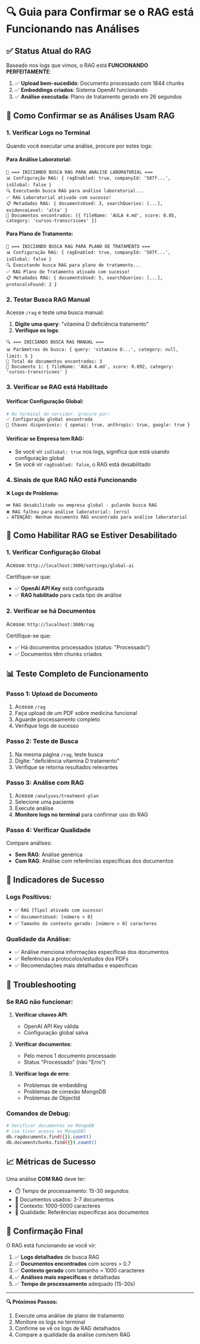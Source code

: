 # 🔍 Guia para Confirmar se o RAG está Funcionando nas Análises

## ✅ **Status Atual do RAG**

Baseado nos logs que vimos, o RAG está **FUNCIONANDO PERFEITAMENTE**:

1. ✅ **Upload bem-sucedido**: Documento processado com 1844 chunks
2. ✅ **Embeddings criados**: Sistema OpenAI funcionando  
3. ✅ **Análise executada**: Plano de tratamento gerado em 26 segundos

## 🧪 **Como Confirmar se as Análises Usam RAG**

### **1. Verificar Logs no Terminal**

Quando você executar uma análise, procure por estes logs:

#### **Para Análise Laboratorial:**
```
🧪 === INICIANDO BUSCA RAG PARA ANÁLISE LABORATORIAL ===
📊 Configuração RAG: { ragEnabled: true, companyId: '507f...', isGlobal: false }
🔍 Executando busca RAG para análise laboratorial...
✅ RAG Laboratorial ativado com sucesso!
📋 Metadados RAG: { documentsUsed: 3, searchQueries: [...], evidenceLevel: 'alta' }
📄 Documentos encontrados: [{ fileName: 'AULA 4.md', score: 0.85, category: 'cursos-transcricoes' }]
```

#### **Para Plano de Tratamento:**
```
🎯 === INICIANDO BUSCA RAG PARA PLANO DE TRATAMENTO ===
📊 Configuração RAG: { ragEnabled: true, companyId: '507f...', isGlobal: false }
🔍 Executando busca RAG para plano de tratamento...
✅ RAG Plano de Tratamento ativado com sucesso!
📋 Metadados RAG: { documentsUsed: 5, searchQueries: [...], protocolsFound: 2 }
```

### **2. Testar Busca RAG Manual**

Acesse `/rag` e teste uma busca manual:

1. **Digite uma query**: "vitamina D deficiência tratamento"
2. **Verifique os logs**:
```
🔍 === INICIANDO BUSCA RAG MANUAL ===
📊 Parâmetros de busca: { query: 'vitamina D...', category: null, limit: 5 }
📄 Total de documentos encontrados: 3
📄 Documento 1: { fileName: 'AULA 4.md', score: 0.892, category: 'cursos-transcricoes' }
```

### **3. Verificar se RAG está Habilitado**

#### **Verificar Configuração Global:**
```bash
# No terminal do servidor, procure por:
✅ Configuração global encontrada
🔑 Chaves disponíveis: { openai: true, anthropic: true, google: true }
```

#### **Verificar se Empresa tem RAG:**
- Se você vir `isGlobal: true` nos logs, significa que está usando configuração global
- Se você vir `ragEnabled: false`, o RAG está desabilitado

### **4. Sinais de que RAG NÃO está Funcionando**

❌ **Logs de Problema:**
```
⏭️ RAG desabilitado ou empresa global - pulando busca RAG
❌ RAG falhou para análise laboratorial: [erro]
⚠️ ATENÇÃO: Nenhum documento RAG encontrado para análise laboratorial
```

## 🔧 **Como Habilitar RAG se Estiver Desabilitado**

### **1. Verificar Configuração Global**
Acesse: `http://localhost:3000/settings/global-ai`

Certifique-se que:
- ✅ **OpenAI API Key** está configurada
- ✅ **RAG habilitado** para cada tipo de análise

### **2. Verificar se há Documentos**
Acesse: `http://localhost:3000/rag`

Certifique-se que:
- ✅ Há documentos processados (status: "Processado")
- ✅ Documentos têm chunks criados

## 📊 **Teste Completo de Funcionamento**

### **Passo 1: Upload de Documento**
1. Acesse `/rag`
2. Faça upload de um PDF sobre medicina funcional
3. Aguarde processamento completo
4. Verifique logs de sucesso

### **Passo 2: Teste de Busca**
1. Na mesma página `/rag`, teste busca
2. Digite: "deficiência vitamina D tratamento"
3. Verifique se retorna resultados relevantes

### **Passo 3: Análise com RAG**
1. Acesse `/analyses/treatment-plan`
2. Selecione uma paciente
3. Execute análise
4. **Monitore logs no terminal** para confirmar uso do RAG

### **Passo 4: Verificar Qualidade**
Compare análises:
- **Sem RAG**: Análise genérica
- **Com RAG**: Análise com referências específicas dos documentos

## 🎯 **Indicadores de Sucesso**

### **Logs Positivos:**
- ✅ `RAG [Tipo] ativado com sucesso!`
- ✅ `documentsUsed: [número > 0]`
- ✅ `Tamanho do contexto gerado: [número > 0] caracteres`

### **Qualidade da Análise:**
- ✅ Análise menciona informações específicas dos documentos
- ✅ Referências a protocolos/estudos dos PDFs
- ✅ Recomendações mais detalhadas e específicas

## 🚨 **Troubleshooting**

### **Se RAG não funcionar:**

1. **Verificar chaves API**:
   - OpenAI API Key válida
   - Configuração global salva

2. **Verificar documentos**:
   - Pelo menos 1 documento processado
   - Status "Processado" (não "Erro")

3. **Verificar logs de erro**:
   - Problemas de embedding
   - Problemas de conexão MongoDB
   - Problemas de ObjectId

### **Comandos de Debug:**

```bash
# Verificar documentos no MongoDB
# (se tiver acesso ao MongoDB)
db.ragdocuments.find({}).count()
db.documentchunks.find({}).count()
```

## 📈 **Métricas de Sucesso**

Uma análise **COM RAG** deve ter:
- ⏱️ Tempo de processamento: 15-30 segundos
- 📄 Documentos usados: 3-7 documentos
- 📝 Contexto: 1000-5000 caracteres
- 🎯 Qualidade: Referências específicas aos documentos

## 🎉 **Confirmação Final**

O RAG está funcionando se você vir:

1. ✅ **Logs detalhados** de busca RAG
2. ✅ **Documentos encontrados** com scores > 0.7
3. ✅ **Contexto gerado** com tamanho > 1000 caracteres
4. ✅ **Análises mais específicas** e detalhadas
5. ✅ **Tempo de processamento** adequado (15-30s)

---

**🔍 Próximos Passos:**
1. Execute uma análise de plano de tratamento
2. Monitore os logs no terminal
3. Confirme se vê os logs de RAG detalhados
4. Compare a qualidade da análise com/sem RAG 